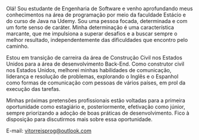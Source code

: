 Olá! Sou estudante de Engenharia de Software e venho aprofundando meus conhecimentos na área de programação por meio da faculdade Estácio e do curso de Java na Udemy.
Sou uma pessoa focada, determinada e com um forte senso de caráter. Minha determinação é uma característica marcante, que me impulsiona a superar desafios e a buscar sempre o melhor resultado, independentemente das dificuldades que encontro pelo caminho.


Estou em transição de carreira da área de Construção Civil nos Estados Unidos para a área de desenvolvimento Back-End.
Como construtor civil nos Estados Unidos, melhorei minhas habilidades de comunicação, liderança e resolução de problemas, explorando o Inglês e o Espanhol como formas de comunicação com pessoas de vários países, em prol da execução das tarefas.


Minhas próximas pretensões profissionais estão voltadas para a primeira oportunidade como estagiário e, posteriormente, efetivação como júnior, sempre priorizando a adoção de boas práticas de desenvolvimento.
Fico à disposição para discutirmos mais sobre essa oportunidade.

E-mail: vitorreisprog@outlook.com
